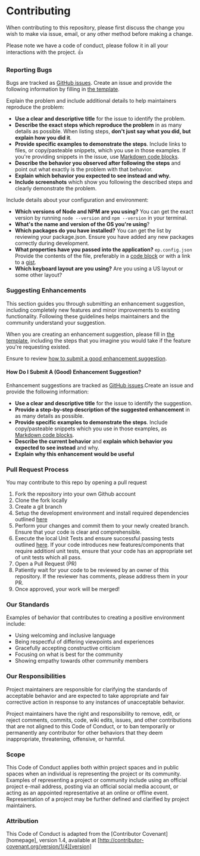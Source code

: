 # Contributing

When contributing to this repository, please first discuss the change you wish to make via issue,
email, or any other method before making a change. 

Please note we have a code of conduct, please follow it in all your interactions with the project. 👍

### Reporting Bugs
Bugs are tracked as [GitHub issues](https://guides.github.com/features/issues/). Create an issue and provide the following information by filling in [the template](ISSUE_TEMPLATE.md).

Explain the problem and include additional details to help maintainers reproduce the problem:

* **Use a clear and descriptive title** for the issue to identify the problem.
* **Describe the exact steps which reproduce the problem** in as many details as possible. When listing steps, **don't just say what you did, but explain how you did it**.
* **Provide specific examples to demonstrate the steps**. Include links to files, or copy/pasteable snippets, which you use in those examples. If you're providing snippets in the issue, use [Markdown code blocks](https://help.github.com/articles/markdown-basics/#multiple-lines).
* **Describe the behavior you observed after following the steps** and point out what exactly is the problem with that behavior.
* **Explain which behavior you expected to see instead and why.**
* **Include screenshots** which show you following the described steps and clearly demonstrate the problem.

Include details about your configuration and environment:

* **Which versions of Node and NPM are you using?** You can get the exact version by running `node --version` and `npm --version` in your terminal.
* **What's the name and version of the OS you're using**?
* **Which packages do you have installed?** You can get the list by reviewing your package.json. Ensure you have added any new packages correctly during development.
* **What properties have you passed into the application?** `ep.config.json` Provide the contents of the file, preferably in a [code block](https://help.github.com/articles/markdown-basics/#multiple-lines) or with a link to a [gist](https://gist.github.com/).
* **Which keyboard layout are you using?** Are you using a US layout or some other layout?

### Suggesting Enhancements

This section guides you through submitting an enhancement suggestion, including completely new features and minor improvements to existing functionality. Following these guidelines helps maintainers and the community understand your suggestion.

When you are creating an enhancement suggestion, please fill in [the template](ISSUE_TEMPLATE.md), including the steps that you imagine you would take if the feature you're requesting existed.

Ensure to review [how to submit a good enhancement suggestion](#how-do-i-submit-a-good-enhancement-suggestion).

#### How Do I Submit A (Good) Enhancement Suggestion?

Enhancement suggestions are tracked as [GitHub issues](https://guides.github.com/features/issues/).Create an issue and provide the following information:

* **Use a clear and descriptive title** for the issue to identify the suggestion.
* **Provide a step-by-step description of the suggested enhancement** in as many details as possible.
* **Provide specific examples to demonstrate the steps**. Include copy/pasteable snippets which you use in those examples, as [Markdown code blocks](https://help.github.com/articles/markdown-basics/#multiple-lines).
* **Describe the current behavior** and **explain which behavior you expected to see instead** and why.
* **Explain why this enhancement would be useful**

### Pull Request Process
You may contribute to this repo by opening a pull request

1. Fork the repository into your own Github account
2. Clone the fork locally
3. Create a git branch
4. Setup the development environment and install required dependencies outlined [here](README.md#setup-development)
5. Perform your changes and commit them to your newly created branch. Ensure that your code is clear and comprehensible.
6. Execute the local Unit Tests and ensure successful passing tests outlined [here](README.md#unit-tests-tba). If your code introduces new features/components that require additionl unit tests, ensure that your code has an appropriate set of unit tests which all pass.
7. Open a Pull Request (PR)
8. Patiently wait for your code to be reviewed by an owner of this repository. If the reviewer has comments, please address them in your PR.
9. Once approved, your work will be merged!

### Our Standards

Examples of behavior that contributes to creating a positive environment
include:

* Using welcoming and inclusive language
* Being respectful of differing viewpoints and experiences
* Gracefully accepting constructive criticism
* Focusing on what is best for the community
* Showing empathy towards other community members

### Our Responsibilities

Project maintainers are responsible for clarifying the standards of acceptable
behavior and are expected to take appropriate and fair corrective action in
response to any instances of unacceptable behavior.

Project maintainers have the right and responsibility to remove, edit, or
reject comments, commits, code, wiki edits, issues, and other contributions
that are not aligned to this Code of Conduct, or to ban temporarily or
permanently any contributor for other behaviors that they deem inappropriate,
threatening, offensive, or harmful.

### Scope

This Code of Conduct applies both within project spaces and in public spaces
when an individual is representing the project or its community. Examples of
representing a project or community include using an official project e-mail
address, posting via an official social media account, or acting as an appointed
representative at an online or offline event. Representation of a project may be
further defined and clarified by project maintainers.

### Attribution

This Code of Conduct is adapted from the [Contributor Covenant][homepage], version 1.4,
available at [http://contributor-covenant.org/version/1/4][version]
